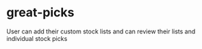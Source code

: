 # great-picks


User can add their custom stock lists and can review their lists and individual stock picks

